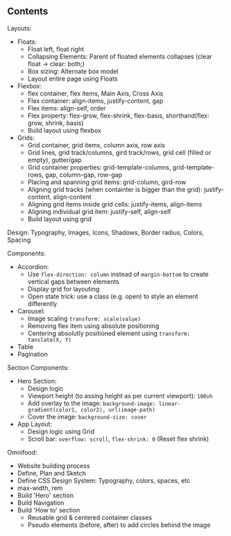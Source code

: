 ## Contents

Layouts:

- Floats:
  - Float left, float right
  - Collapsing Elements: Parent of floated elements collapses (clear float -> clear: both;)
  - Box sizing: Alternate box model
  - Layout entire page using Floats
- Flexbox:
  - flex container, flex items, Main Axis, Cross Axis
  - Flex container: align-items, justify-content, gap
  - Flex items: align-self, order
  - Flex property: flex-grow, flex-shrink, flex-basis, shorthand(flex: grow, shrink, basis)
  - Build layout using flexbox
- Grids:
  - Grid container, grid items, column axis, row axis
  - Grid lines, grid track/columns, gird track/rows, grid cell (filled or empty), gutter/gap
  - Grid container properties: grid-template-columns, grid-template-rows, gap, column-gap, row-gap
  - Placing and spanning grid items: grid-column, gird-row
  - Aligning grid tracks (when containter is bigger than the grid): justify-content, align-content
  - Aligning grid items inside grid cells: justify-items, align-items
  - Aligning individual grid item: justify-self, align-self
  - Build layout using grid

Design: Typography, Images, Icons, Shadows, Border radius, Colors, Spacing

Components:

- Accordion:
  - Use `flex-direction: column` instead of `margin-bottom` to create vertical gaps between elements
  - Display grid for layouting
  - Open state trick: use a class (e.g. open) to style an element differently
- Carousel:
  - Image scaling `transform: scale(value)`
  - Removing flex item using absolute positioning
  - Centering absolutly positioned element using `transform: tanslate(X, Y)`
- Table
- Pagination

Section Components:

- Hero Section:
  - Design logic
  - Viewport height (to assing height as per current viewport): `100vh`
  - Add overlay to the image: `background-image: linear-gradient(color1, color2), url(image-path)`
  - Cover the image: `background-size: cover`
- App Layout:
  - Design logic using Grid
  - Scroll bar: `overflow: scroll`, `flex-shrink: 0` (Reset flex shrink)

Omnifood:

- Website building process
- Define, Plan and Sketch
- Define CSS Design System: Typography, colors, spaces, etc
- max-width, rem
- Build 'Hero' section
- Build Navigation
- Build 'How to' section
  - Reusable grid & centered container classes
  - Pseudo elements (before, after) to add circles behind the image
